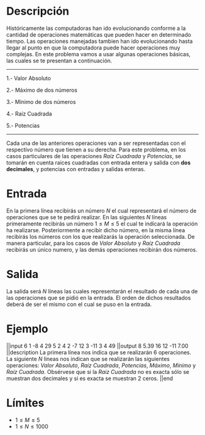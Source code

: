 ﻿# Descripción
Históricamente las computadoras han ido evolucionando conforme a la cantidad de operaciones matemáticas que pueden hacer en determinado tiempo. Las operaciones manejadas tambien han ido evolucionando hasta llegar al punto en que la computadora puede hacer operaciones muy complejas. En este problema vamos a usar algunas operaciones básicas, las cuales se te presentan a continuación.

----------
1.- Valor Absoluto

2.- Máximo de dos números

3.- Mínimo de dos números

4.- Raíz Cuadrada

5.- Potencias

----------

Cada una de las anteriores operaciones van a ser representadas con el respectivo número que tienen a su derecha. Para este problema, en los casos particulares de las operaciones *Raíz Cuadrada* y *Potencias*, se tomarán en cuenta raices cuadradas con entrada entera y salida con **dos decimales**, y potencias con entradas y salidas enteras.


# Entrada

En la primera línea recibirás un número $N$ el cual representará el número de operaciones que se te pedirá realizar. En las siguientes $N$ líneas primeramente recibirás un número $1 \leq M \leq 5$ el cual te indicará la operación ha realizarse. Posteriormente a recibir dicho número, en la misma línea recibirás los números con los que realizarás la operación seleccionada. De manera particular, para los casos de *Valor Absoluto* y *Raíz Cuadrada* recibirás un único numero, y las demás operaciones recibirán dos números.

# Salida

La salida será $N$ líneas las cuales representarán el resultado de cada una de las operaciones que se pidió en la entrada. El orden de dichos resultados deberá de ser el mismo con el cual se puso en la entrada.

# Ejemplo

||input
6
1 -8
4 29
5 2 4
2 -7 12
3 -11 3
4 49
||output
8
5.39
16
12
-11
7.00
||description
La primera línea nos indica que se realizarán 6 operaciones. La siguiente $N$ líneas nos indican que se realizarán las siguientes operaciones: *Valor Absoluto*, *Raíz Cuadrada*, *Potencias*, *Máximo*, *Mínimo* y *Raíz Cuadrada*. Obsérvese que si la *Raiz Cuadrada* no es exacta sólo se muestran dos decimales y si es exacta se muestran 2 ceros.
||end

# Límites

* $1 \leq M \leq 5$
* $1 \leq N \leq 1000$
